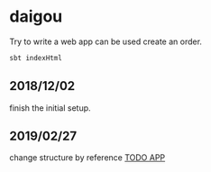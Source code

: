 # daigou

Try to write a web app can be used create an order.

```scala
sbt indexHtml
```

## 2018/12/02
finish the initial setup.

## 2019/02/27
change structure by reference [TODO APP](https://github.com/ThoughtWorksInc/todo)

